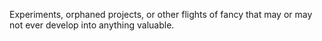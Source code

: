 Experiments, orphaned projects, or other flights of fancy that may or may not ever develop into anything valuable.
